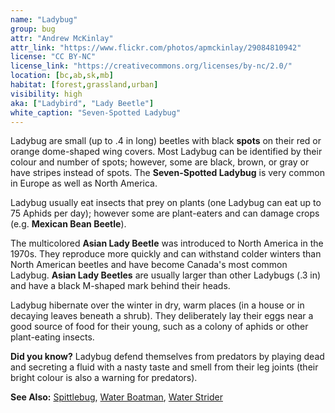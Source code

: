 ```yaml
---
name: "Ladybug"
group: bug
attr: "Andrew McKinlay"
attr_link: "https://www.flickr.com/photos/apmckinlay/29084810942"
license: "CC BY-NC"
license_link: "https://creativecommons.org/licenses/by-nc/2.0/"
location: [bc,ab,sk,mb]
habitat: [forest,grassland,urban]
visibility: high
aka: ["Ladybird", "Lady Beetle"]
white_caption: "Seven-Spotted Ladybug"
---
```

Ladybug are small (up to .4 in long) beetles with black **spots** on their red or orange dome-shaped wing covers. Most Ladybug can be identified by their colour and number of spots; however, some are black, brown, or gray or have stripes instead of spots. The **Seven-Spotted Ladybug** is very common in Europe as well as North America.

Ladybug usually eat insects that prey on plants (one Ladybug can eat up to 75 Aphids per day); however some are plant-eaters and can damage crops (e.g. **Mexican Bean Beetle**).

The multicolored **Asian Lady Beetle** was introduced to North America in the 1970s. They reproduce more quickly and can withstand colder winters than North American beetles and have become Canada's most common Ladybug. **Asian Lady Beetles** are usually larger than other Ladybugs (.3 in) and have a black M-shaped mark behind their heads.

Ladybug hibernate over the winter in dry, warm places (in a house or in decaying leaves beneath a shrub). They deliberately lay their eggs near a good source of food for their young, such as a colony of aphids or other plant-eating insects.

**Did you know?** Ladybug defend themselves from predators by playing dead and secreting a fluid with a nasty taste and smell from their leg joints (their bright colour is also a warning for predators).

<!-- generated, do not edit -->
**See Also:**
[Spittlebug](/insects/spitbug/),
[Water Boatman](/insects/watboat/),
[Water Strider](/insects/watstrid/)
